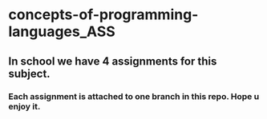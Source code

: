 # concepts-of-programming-languages_ASS
## In school we have 4 assignments for this subject. 
### Each assignment is attached to one branch in this repo. Hope u enjoy it.
